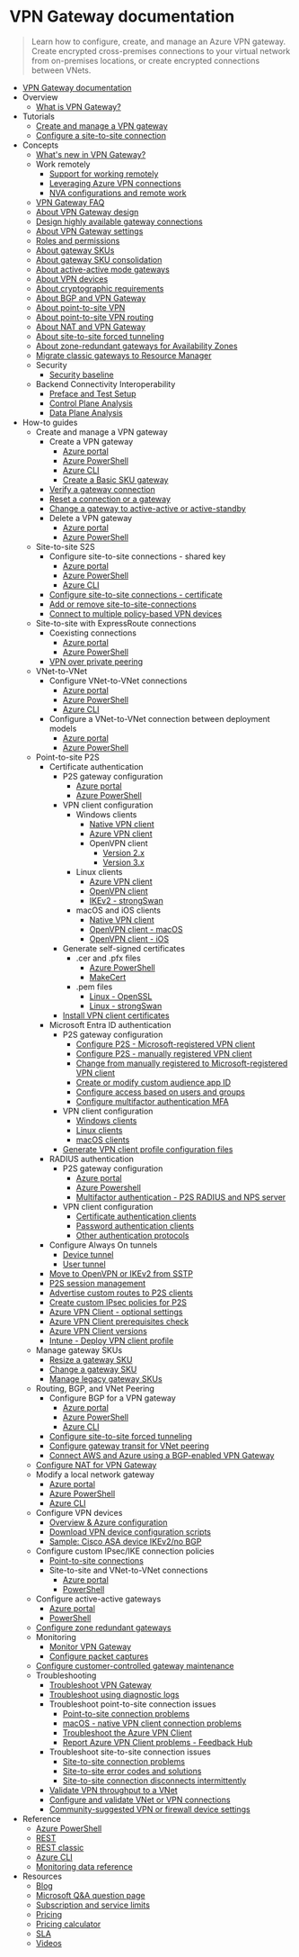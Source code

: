 # VPN Gateway documentation
> Learn how to configure, create, and manage an Azure VPN gateway. Create encrypted cross-premises connections to your virtual network from on-premises locations, or create encrypted connections between VNets.
  - [VPN Gateway documentation](https://learn.microsoft.com/en-us/azure/vpn-gateway/)
  - Overview
    - [What is VPN Gateway?](https://learn.microsoft.com/en-us/azure/vpn-gateway/vpn-gateway-about-vpngateways)
  - Tutorials
    - [Create and manage a VPN gateway](https://learn.microsoft.com/en-us/azure/vpn-gateway/tutorial-create-gateway-portal)
    - [Configure a site-to-site connection](https://learn.microsoft.com/en-us/azure/vpn-gateway/tutorial-site-to-site-portal)
  - Concepts
    - [What's new in VPN Gateway?](https://learn.microsoft.com/en-us/azure/vpn-gateway/whats-new)
    - Work remotely
      - [Support for working remotely](https://learn.microsoft.com/en-us/azure/networking/working-remotely-support?toc=/azure/vpn-gateway/toc.json)
      - [Leveraging Azure VPN connections](https://learn.microsoft.com/en-us/azure/vpn-gateway/work-remotely-support)
      - [NVA configurations and remote work](https://learn.microsoft.com/en-us/azure/vpn-gateway/nva-work-remotely-support)
    - [VPN Gateway FAQ](https://learn.microsoft.com/en-us/azure/vpn-gateway/vpn-gateway-vpn-faq)
    - [About VPN Gateway design](https://learn.microsoft.com/en-us/azure/vpn-gateway/design)
    - [Design highly available gateway connections](https://learn.microsoft.com/en-us/azure/vpn-gateway/vpn-gateway-highlyavailable)
    - [About VPN Gateway settings](https://learn.microsoft.com/en-us/azure/vpn-gateway/vpn-gateway-about-vpn-gateway-settings)
    - [Roles and permissions](https://learn.microsoft.com/en-us/azure/vpn-gateway/roles-permissions)
    - [About gateway SKUs](https://learn.microsoft.com/en-us/azure/vpn-gateway/about-gateway-skus)
    - [About gateway SKU consolidation](https://learn.microsoft.com/en-us/azure/vpn-gateway/gateway-sku-consolidation)
    - [About active-active mode gateways](https://learn.microsoft.com/en-us/azure/vpn-gateway/about-active-active-gateways)
    - [About VPN devices](https://learn.microsoft.com/en-us/azure/vpn-gateway/vpn-gateway-about-vpn-devices)
    - [About cryptographic requirements](https://learn.microsoft.com/en-us/azure/vpn-gateway/vpn-gateway-about-compliance-crypto)
    - [About BGP and VPN Gateway](https://learn.microsoft.com/en-us/azure/vpn-gateway/vpn-gateway-bgp-overview)
    - [About point-to-site VPN](https://learn.microsoft.com/en-us/azure/vpn-gateway/point-to-site-about)
    - [About point-to-site VPN routing](https://learn.microsoft.com/en-us/azure/vpn-gateway/vpn-gateway-about-point-to-site-routing)
    - [About NAT and VPN Gateway](https://learn.microsoft.com/en-us/azure/vpn-gateway/nat-overview)
    - [About site-to-site forced tunneling](https://learn.microsoft.com/en-us/azure/vpn-gateway/about-site-to-site-tunneling)
    - [About zone-redundant gateways for Availability Zones](https://learn.microsoft.com/en-us/azure/vpn-gateway/about-zone-redundant-vnet-gateways)
    - [Migrate classic gateways to Resource Manager](https://learn.microsoft.com/en-us/azure/vpn-gateway/vpn-gateway-classic-resource-manager-migration)
    - Security
      - [Security baseline](https://learn.microsoft.com/security/benchmark/azure/baselines/vpn-gateway-security-baseline?toc=/azure/vpn-gateway/TOC.json)
    - Backend Connectivity Interoperability
      - [Preface and Test Setup](https://learn.microsoft.com/en-us/azure/networking/connectivity-interoperability-preface?toc=/azure/vpn-gateway/toc.json)
      - [Control Plane Analysis](https://learn.microsoft.com/en-us/azure/networking/connectivity-interoperability-control-plane?toc=/azure/vpn-gateway/toc.json)
      - [Data Plane Analysis](https://learn.microsoft.com/en-us/azure/networking/connectivity-interoperability-data-plane?toc=/azure/vpn-gateway/toc.json)
  - How-to guides
    - Create and manage a VPN gateway
      - Create a VPN gateway
        - [Azure portal](https://learn.microsoft.com/en-us/azure/vpn-gateway/tutorial-create-gateway-portal)
        - [Azure PowerShell](https://learn.microsoft.com/en-us/azure/vpn-gateway/create-gateway-powershell)
        - [Azure CLI](https://learn.microsoft.com/en-us/azure/vpn-gateway/create-routebased-vpn-gateway-cli)
        - [Create a Basic SKU gateway](https://learn.microsoft.com/en-us/azure/vpn-gateway/create-gateway-basic-sku-powershell)
      - [Verify a gateway connection](https://learn.microsoft.com/en-us/azure/vpn-gateway/vpn-gateway-verify-connection-resource-manager)
      - [Reset a connection or a gateway](https://learn.microsoft.com/en-us/azure/vpn-gateway/reset-gateway)
      - [Change a gateway to active-active or active-standby](https://learn.microsoft.com/en-us/azure/vpn-gateway/gateway-change-active-active)
      - Delete a VPN gateway
        - [Azure portal](https://learn.microsoft.com/en-us/azure/vpn-gateway/vpn-gateway-delete-vnet-gateway-portal)
        - [Azure PowerShell](https://learn.microsoft.com/en-us/azure/vpn-gateway/vpn-gateway-delete-vnet-gateway-powershell)
    - Site-to-site S2S
      - Configure site-to-site connections - shared key
        - [Azure portal](https://learn.microsoft.com/en-us/azure/vpn-gateway/tutorial-site-to-site-portal)
        - [Azure PowerShell](https://learn.microsoft.com/en-us/azure/vpn-gateway/vpn-gateway-create-site-to-site-rm-powershell)
        - [Azure CLI](https://learn.microsoft.com/en-us/azure/vpn-gateway/vpn-gateway-howto-site-to-site-resource-manager-cli)
      - [Configure site-to-site connections - certificate](https://learn.microsoft.com/en-us/azure/vpn-gateway/site-to-site-certificate-authentication-gateway-portal)
      - [Add or remove site-to-site-connections](https://learn.microsoft.com/en-us/azure/vpn-gateway/add-remove-site-to-site-connections)
      - [Connect to multiple policy-based VPN devices](https://learn.microsoft.com/en-us/azure/vpn-gateway/vpn-gateway-connect-multiple-policybased-rm-ps)
    - Site-to-site with ExpressRoute connections
      - Coexisting connections
        - [Azure portal](https://learn.microsoft.com/en-us/azure/expressroute/how-to-configure-coexisting-gateway-portal?toc=/azure/vpn-gateway/toc.json)
        - [Azure PowerShell](https://learn.microsoft.com/en-us/azure/expressroute/expressroute-howto-coexist-resource-manager?toc=/azure/vpn-gateway/toc.json)
      - [VPN over private peering](https://learn.microsoft.com/en-us/azure/vpn-gateway/site-to-site-vpn-private-peering)
    - VNet-to-VNet
      - Configure VNet-to-VNet connections
        - [Azure portal](https://learn.microsoft.com/en-us/azure/vpn-gateway/vpn-gateway-howto-vnet-vnet-resource-manager-portal)
        - [Azure PowerShell](https://learn.microsoft.com/en-us/azure/vpn-gateway/vpn-gateway-vnet-vnet-rm-ps)
        - [Azure CLI](https://learn.microsoft.com/en-us/azure/vpn-gateway/vpn-gateway-howto-vnet-vnet-cli)
      - Configure a VNet-to-VNet connection between deployment models
        - [Azure portal](https://learn.microsoft.com/en-us/azure/vpn-gateway/vpn-gateway-connect-different-deployment-models-portal)
        - [Azure PowerShell](https://learn.microsoft.com/en-us/azure/vpn-gateway/vpn-gateway-connect-different-deployment-models-powershell)
    - Point-to-site P2S
      - Certificate authentication
        - P2S gateway configuration
          - [Azure portal](https://learn.microsoft.com/en-us/azure/vpn-gateway/point-to-site-certificate-gateway)
          - [Azure PowerShell](https://learn.microsoft.com/en-us/azure/vpn-gateway/vpn-gateway-howto-point-to-site-rm-ps)
        - VPN client configuration
          - Windows clients
            - [Native VPN client](https://learn.microsoft.com/en-us/azure/vpn-gateway/point-to-site-vpn-client-certificate-windows-native)
            - [Azure VPN client](https://learn.microsoft.com/en-us/azure/vpn-gateway/point-to-site-vpn-client-certificate-windows-azure-vpn-client)
            - OpenVPN client
              - [Version 2.x](https://learn.microsoft.com/en-us/azure/vpn-gateway/point-to-site-vpn-client-certificate-windows-openvpn-client)
              - [Version 3.x](https://learn.microsoft.com/en-us/azure/vpn-gateway/point-to-site-vpn-client-certificate-windows-openvpn-client-version-3)
          - Linux clients
            - [Azure VPN client](https://learn.microsoft.com/en-us/azure/vpn-gateway/point-to-site-certificate-client-linux-azure-vpn-client)
            - [OpenVPN client](https://learn.microsoft.com/en-us/azure/vpn-gateway/point-to-site-vpn-client-certificate-openvpn-linux)
            - [IKEv2 - strongSwan](https://learn.microsoft.com/en-us/azure/vpn-gateway/point-to-site-vpn-client-certificate-ike-linux)
          - macOS and iOS clients
            - [Native VPN client](https://learn.microsoft.com/en-us/azure/vpn-gateway/point-to-site-vpn-client-cert-mac)
            - [OpenVPN client - macOS](https://learn.microsoft.com/en-us/azure/vpn-gateway/point-to-site-vpn-client-certificate-openvpn-mac)
            - [OpenVPN client - iOS](https://learn.microsoft.com/en-us/azure/vpn-gateway/point-to-site-vpn-client-certificate-openvpn-ios)
        - Generate self-signed certificates
          - .cer and .pfx files
            - [Azure PowerShell](https://learn.microsoft.com/en-us/azure/vpn-gateway/vpn-gateway-certificates-point-to-site)
            - [MakeCert](https://learn.microsoft.com/en-us/azure/vpn-gateway/vpn-gateway-certificates-point-to-site-makecert)
          - .pem files
            - [Linux - OpenSSL](https://learn.microsoft.com/en-us/azure/vpn-gateway/point-to-site-certificates-linux-openssl)
            - [Linux - strongSwan](https://learn.microsoft.com/en-us/azure/vpn-gateway/vpn-gateway-certificates-point-to-site-linux)
        - [Install VPN client certificates](https://learn.microsoft.com/en-us/azure/vpn-gateway/point-to-site-how-to-vpn-client-install-azure-cert)
      - Microsoft Entra ID authentication
        - P2S gateway configuration
          - [Configure P2S - Microsoft-registered VPN client](https://learn.microsoft.com/en-us/azure/vpn-gateway/point-to-site-entra-gateway)
          - [Configure P2S - manually registered VPN client](https://learn.microsoft.com/en-us/azure/vpn-gateway/openvpn-azure-ad-tenant)
          - [Change from manually registered to Microsoft-registered VPN client](https://learn.microsoft.com/en-us/azure/vpn-gateway/point-to-site-entra-gateway-update)
          - [Create or modify custom audience app ID](https://learn.microsoft.com/en-us/azure/vpn-gateway/point-to-site-entra-register-custom-app)
          - [Configure access based on users and groups](https://learn.microsoft.com/en-us/azure/vpn-gateway/point-to-site-entra-users-access)
          - [Configure multifactor authentication MFA](https://learn.microsoft.com/en-us/azure/vpn-gateway/openvpn-azure-ad-mfa)
        - VPN client configuration
          - [Windows clients](https://learn.microsoft.com/en-us/azure/vpn-gateway/point-to-site-entra-vpn-client-windows)
          - [Linux clients](https://learn.microsoft.com/en-us/azure/vpn-gateway/point-to-site-entra-vpn-client-linux)
          - [macOS clients](https://learn.microsoft.com/en-us/azure/vpn-gateway/point-to-site-entra-vpn-client-mac)
        - [Generate VPN client profile configuration files](https://learn.microsoft.com/en-us/azure/vpn-gateway/about-vpn-profile-download)
      - RADIUS authentication
        - P2S gateway configuration
          - [Azure portal](https://learn.microsoft.com/en-us/azure/vpn-gateway/point-to-site-radius-gateway)
          - [Azure Powershell](https://learn.microsoft.com/en-us/azure/vpn-gateway/point-to-site-how-to-radius-ps)
          - [Multifactor authentication - P2S RADIUS and NPS server](https://learn.microsoft.com/en-us/azure/vpn-gateway/vpn-gateway-radius-mfa-nsp)
        - VPN client configuration
          - [Certificate authentication clients](https://learn.microsoft.com/en-us/azure/vpn-gateway/point-to-site-vpn-client-configuration-radius-certificate)
          - [Password authentication clients](https://learn.microsoft.com/en-us/azure/vpn-gateway/point-to-site-vpn-client-configuration-radius-password)
          - [Other authentication protocols](https://learn.microsoft.com/en-us/azure/vpn-gateway/point-to-site-vpn-client-configuration-radius-other)
      - Configure Always On tunnels
        - [Device tunnel](https://learn.microsoft.com/en-us/azure/vpn-gateway/vpn-gateway-howto-always-on-device-tunnel)
        - [User tunnel](https://learn.microsoft.com/en-us/azure/vpn-gateway/vpn-gateway-howto-always-on-user-tunnel)
      - [Move to OpenVPN or IKEv2 from SSTP](https://learn.microsoft.com/en-us/azure/vpn-gateway/ikev2-openvpn-from-sstp)
      - [P2S session management](https://learn.microsoft.com/en-us/azure/vpn-gateway/p2s-session-management)
      - [Advertise custom routes to P2S clients](https://learn.microsoft.com/en-us/azure/vpn-gateway/vpn-gateway-p2s-advertise-custom-routes)
      - [Create custom IPsec policies for P2S](https://learn.microsoft.com/en-us/azure/vpn-gateway/create-custom-policies-p2s-ps)
      - [Azure VPN Client - optional settings](https://learn.microsoft.com/en-us/azure/vpn-gateway/azure-vpn-client-optional-configurations)
      - [Azure VPN Client prerequisites check](https://learn.microsoft.com/en-us/azure/vpn-gateway/azure-vpn-client-prerequisites-check)
      - [Azure VPN Client versions](https://learn.microsoft.com/en-us/azure/vpn-gateway/azure-vpn-client-versions)
      - [Intune - Deploy VPN client profile](https://learn.microsoft.com/en-us/azure/vpn-gateway/vpn-profile-intune)
    - Manage gateway SKUs
      - [Resize a gateway SKU](https://learn.microsoft.com/en-us/azure/vpn-gateway/gateway-sku-resize)
      - [Change a gateway SKU](https://learn.microsoft.com/en-us/azure/vpn-gateway/gateway-sku-change)
      - [Manage legacy gateway SKUs](https://learn.microsoft.com/en-us/azure/vpn-gateway/vpn-gateway-about-skus-legacy)
    - Routing, BGP, and VNet Peering
      - Configure BGP for a VPN gateway
        - [Azure portal](https://learn.microsoft.com/en-us/azure/vpn-gateway/bgp-howto)
        - [Azure PowerShell](https://learn.microsoft.com/en-us/azure/vpn-gateway/vpn-gateway-bgp-resource-manager-ps)
        - [Azure CLI](https://learn.microsoft.com/en-us/azure/vpn-gateway/bgp-how-to-cli)
      - [Configure site-to-site forced tunneling](https://learn.microsoft.com/en-us/azure/vpn-gateway/site-to-site-tunneling)
      - [Configure gateway transit for VNet peering](https://learn.microsoft.com/en-us/azure/vpn-gateway/vpn-gateway-peering-gateway-transit)
      - [Connect AWS and Azure using a BGP-enabled VPN Gateway](https://learn.microsoft.com/en-us/azure/vpn-gateway/vpn-gateway-howto-aws-bgp)
    - [Configure NAT for VPN Gateway](https://learn.microsoft.com/en-us/azure/vpn-gateway/nat-howto)
    - Modify a local network gateway
      - [Azure portal](https://learn.microsoft.com/en-us/azure/vpn-gateway/vpn-gateway-modify-local-network-gateway-portal)
      - [Azure PowerShell](https://learn.microsoft.com/en-us/azure/vpn-gateway/vpn-gateway-modify-local-network-gateway)
      - [Azure CLI](https://learn.microsoft.com/en-us/azure/vpn-gateway/vpn-gateway-modify-local-network-gateway-cli)
    - Configure VPN devices
      - [Overview & Azure configuration](https://learn.microsoft.com/en-us/azure/vpn-gateway/vpn-gateway-3rdparty-device-config-overview)
      - [Download VPN device configuration scripts](https://learn.microsoft.com/en-us/azure/vpn-gateway/vpn-gateway-download-vpndevicescript)
      - [Sample: Cisco ASA device IKEv2/no BGP](https://learn.microsoft.com/en-us/azure/vpn-gateway/vpn-gateway-3rdparty-device-config-cisco-asa)
    - Configure custom IPsec/IKE connection policies
      - [Point-to-site connections](https://learn.microsoft.com/en-us/azure/vpn-gateway/create-custom-policies-p2s-ps)
      - Site-to-site and VNet-to-VNet connections
        - [Azure portal](https://learn.microsoft.com/en-us/azure/vpn-gateway/ipsec-ike-policy-howto)
        - [PowerShell](https://learn.microsoft.com/en-us/azure/vpn-gateway/vpn-gateway-ipsecikepolicy-rm-powershell)
    - Configure active-active gateways
      - [Azure portal](https://learn.microsoft.com/en-us/azure/vpn-gateway/tutorial-create-gateway-portal)
      - [PowerShell](https://learn.microsoft.com/en-us/azure/vpn-gateway/create-gateway-powershell)
    - [Configure zone redundant gateways](https://learn.microsoft.com/en-us/azure/vpn-gateway/create-zone-redundant-vnet-gateway)
    - Monitoring
      - [Monitor VPN Gateway](https://learn.microsoft.com/en-us/azure/vpn-gateway/monitor-vpn-gateway)
      - [Configure packet captures](https://learn.microsoft.com/en-us/azure/vpn-gateway/packet-capture)
    - [Configure customer-controlled gateway maintenance](https://learn.microsoft.com/en-us/azure/vpn-gateway/customer-controlled-gateway-maintenance)
    - Troubleshooting
      - [Troubleshoot VPN Gateway](https://learn.microsoft.com/en-us/azure/vpn-gateway/vpn-gateway-troubleshoot)
      - [Troubleshoot using diagnostic logs](https://learn.microsoft.com/en-us/azure/vpn-gateway/troubleshoot-vpn-with-azure-diagnostics)
      - Troubleshoot point-to-site connection issues
        - [Point-to-site connection problems](https://learn.microsoft.com/en-us/azure/vpn-gateway/vpn-gateway-troubleshoot-vpn-point-to-site-connection-problems)
        - [macOS - native VPN client connection problems](https://learn.microsoft.com/en-us/azure/vpn-gateway/vpn-gateway-troubleshoot-point-to-site-osx-ikev2)
        - [Troubleshoot the Azure VPN Client](https://learn.microsoft.com/en-us/azure/vpn-gateway/troubleshoot-azure-vpn-client)
        - [Report Azure VPN Client problems - Feedback Hub](https://learn.microsoft.com/en-us/azure/vpn-gateway/feedback-hub-azure-vpn-client)
      - Troubleshoot site-to-site connection issues
        - [Site-to-site connection problems](https://learn.microsoft.com/en-us/azure/vpn-gateway/vpn-gateway-troubleshoot-site-to-site-cannot-connect)
        - [Site-to-site error codes and solutions](https://learn.microsoft.com/en-us/azure/vpn-gateway/vpn-gateway-troubleshoot-site-to-site-error-codes)
        - [Site-to-site connection disconnects intermittently](https://learn.microsoft.com/en-us/azure/vpn-gateway/vpn-gateway-troubleshoot-site-to-site-disconnected-intermittently)
      - [Validate VPN throughput to a VNet](https://learn.microsoft.com/en-us/azure/vpn-gateway/vpn-gateway-validate-throughput-to-vnet)
      - [Configure and validate VNet or VPN connections](https://support.microsoft.com/help/4032151/configuring-and-validating-vnet-or-vpn-connections)
      - [Community-suggested VPN or firewall device settings](https://learn.microsoft.com/en-us/azure/vpn-gateway/vpn-gateway-third-party-settings)
  - Reference
    - [Azure PowerShell](https://learn.microsoft.com/powershell/module/az.network)
    - [REST](https://learn.microsoft.com/rest/api/network/virtualnetworkgateways)
    - [REST classic](https://learn.microsoft.com/previous-versions/azure/reference/jj154113(v=azure.100))
    - [Azure CLI](https://learn.microsoft.com/cli/azure/network/vnet-gateway)
    - [Monitoring data reference](https://learn.microsoft.com/en-us/azure/vpn-gateway/monitor-vpn-gateway-reference)
  - Resources
    - [Blog](https://azure.microsoft.com/blog/topics/networking)
    - [Microsoft Q&A question page](https://learn.microsoft.com/answers/topics/azure-virtual-network.html)
    - [Subscription and service limits](https://learn.microsoft.com/en-us/azure/azure-resource-manager/management/azure-subscription-service-limits?toc=/azure/vpn-gateway/toc.json)
    - [Pricing](https://azure.microsoft.com/pricing/details/vpn-gateway)
    - [Pricing calculator](https://azure.microsoft.com/pricing/calculator/)
    - [SLA](https://azure.microsoft.com/support/legal/sla)
    - [Videos](https://azure.microsoft.com/documentation/videos/index/?services=vpn-gateway)
